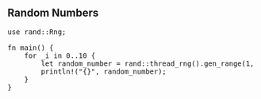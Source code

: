 ## Random Numbers

<pre>use rand::Rng;

fn main() {
    for _i in 0..10 {
        let random_number = rand::thread_rng().gen_range(1, 101);
        println!("{}", random_number);
    }
}</pre>